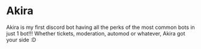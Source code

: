 # Akira
Akira is my first discord bot having all the perks of the most common bots in just 1 bot!!! Whether tickets, moderation, automod or whatever, Akira got your side :D

